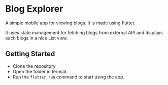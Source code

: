 # Blog Explorer

A simple mobile app for viewing blogs. It is made using flutter.

It uses state management for fetching blogs from external API and displays each blogs in a nice List view.

## Getting Started

- Clone the repository
- Open the folder in termial
- Run the `flutter run` command to start using the app.
